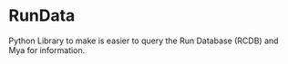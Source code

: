 # RunData
Python Library to make is easier to query the Run Database (RCDB) and Mya for information. 
